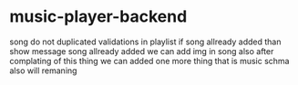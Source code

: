 # music-player-backend

song do not duplicated validations
in playlist if song allready added than show message song allready added
we can add img in song also
after complating of this thing we can added one more thing that is
music schma also will remaning
